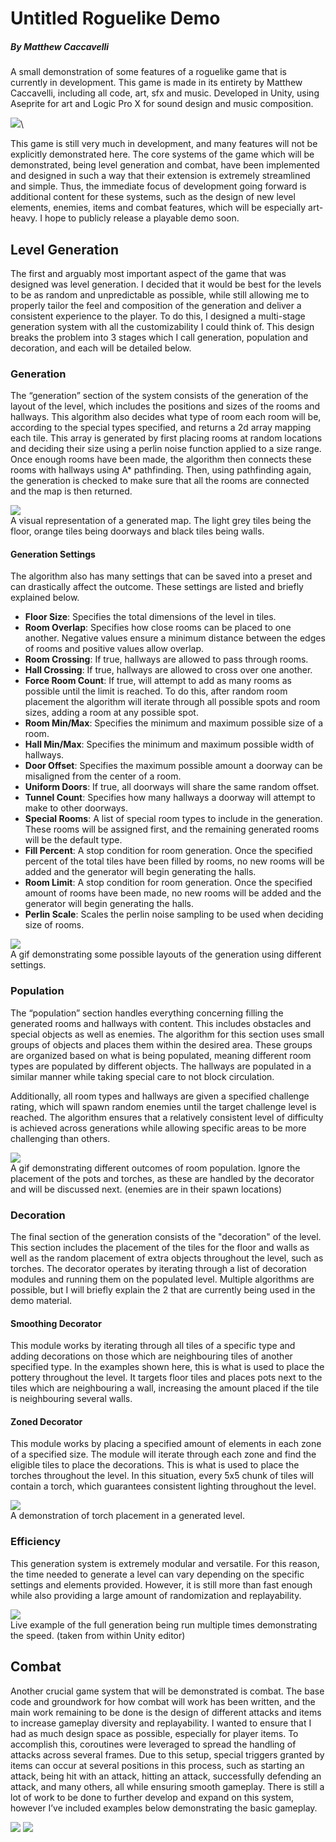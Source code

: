 # Untitled Roguelike Demo
##### By Matthew Caccavelli

A small demonstration of some features of a roguelike game that is currently in development.
This game is made in its entirety by Matthew Caccavelli, including all code, art, sfx and music.
Developed in Unity, using Aseprite for art and Logic Pro X for sound design and music composition.

![](combatDemo1.gif)\

This game is still very much in development, and many features will not be explicitly demonstrated here. The core systems of the game which will be demonstrated, being level generation and combat, have been implemented and designed in such a way that their extension is extremely streamlined and simple. Thus, the immediate focus of development going forward is additional content for these systems, such as the design of new level elements, enemies, items and combat features, which will be especially art-heavy. I hope to publicly release a playable demo soon.

## Level Generation

The first and arguably most important aspect of the game that was designed was level generation. I decided that it would be best for the levels to be as random and unpredictable as possible, while still allowing me to properly tailor the feel and composition of the generation and deliver a consistent experience to the player. To do this, I designed a multi-stage generation system with all the customizability I could think of. This design breaks the problem into 3 stages which I call generation, population and decoration, and each will be detailed below.

### Generation

The “generation” section of the system consists of the generation of the layout of the level, which includes the positions and sizes of the rooms and hallways. This algorithm also decides what type of room each room will be, according to the special types specified, and returns a 2d array mapping each tile. This array is generated by first placing rooms at random locations and deciding their size using a perlin noise function applied to a size range. Once enough rooms have been made, the algorithm then connects these rooms with hallways using A* pathfinding. Then, using pathfinding again, the generation is checked to make sure that all the rooms are connected and the map is then returned.

![](generationExample.png)\
A visual representation of a generated map. The light grey tiles being the floor, orange tiles being doorways and black tiles being walls. 

#### Generation Settings
The algorithm also has many settings that can be saved into a preset and can drastically affect the outcome. These settings are listed and briefly explained below.

* __Floor Size__: Specifies the total dimensions of the level in tiles.
* __Room Overlap__: Specifies how close rooms can be placed to one another. Negative values ensure a minimum distance between the edges of rooms and positive values allow overlap.
* __Room Crossing__: If true, hallways are allowed to pass through rooms.
* __Hall Crossing__: If true, hallways are allowed to cross over one another.
* __Force Room Count__: If true, will attempt to add as many rooms as possible until the limit is reached. To do this, after random room placement the algorithm will iterate through all possible spots and room sizes, adding a room at any possible spot.
* __Room Min/Max__: Specifies the minimum and maximum possible size of a room.
* __Hall Min/Max__: Specifies the minimum and maximum possible width of hallways.
* __Door Offset__: Specifies the maximum possible amount a doorway can be misaligned from the center of a room.
* __Uniform Doors__: If true, all doorways will share the same random offset.
* __Tunnel Count__: Specifies how many hallways a doorway will attempt to make to other doorways.
* __Special Rooms__: A list of special room types to include in the generation. These rooms will be assigned first, and the remaining generated rooms will be the default type.
* __Fill Percent__: A stop condition for room generation. Once the specified percent of the total tiles have been filled by rooms, no new rooms will be added and the generator will begin generating the halls.
* __Room Limit__:  A stop condition for room generation. Once the specified amount of rooms have been made, no new rooms will be added and the generator will begin generating the halls.
* __Perlin Scale__: Scales the perlin noise sampling to be used when deciding size of rooms.

![](generationSettings.gif)\
A gif demonstrating some possible layouts of the generation using different settings.

### Population
The “population” section handles everything concerning filling the generated rooms and hallways with content. This includes obstacles and special objects as well as enemies. The algorithm for this section uses small groups of objects and places them within the desired area. These groups are organized based on what is being populated, meaning different room types are populated by different objects. The hallways are populated in a similar manner while taking special care to not block circulation. 

Additionally, all room types and hallways are given a specified challenge rating, which will spawn random enemies until the target challenge level is reached. The algorithm ensures that a relatively consistent level of difficulty is achieved across generations while allowing specific areas to be more challenging than others.

![](exampleRooms.gif)\
A gif demonstrating different outcomes of room population. Ignore the placement of the pots and torches, as these are handled by the decorator and will be discussed next.
(enemies are in their spawn locations)

### Decoration
The final section of the generation consists of the "decoration" of the level. This section includes the placement of the tiles for the floor and walls as well as the random placement of extra objects throughout the level, such as torches. The decorator operates by iterating through a list of decoration modules and running them on the populated level. Multiple algorithms are possible, but I will briefly explain the 2 that are currently being used in the demo material.

#### Smoothing Decorator
This module works by iterating through all tiles of a specific type and adding decorations on those which are neighbouring tiles of another specified type. In the examples shown here, this is what is used to place the pottery throughout the level. It targets floor tiles and places pots next to the tiles which are neighbouring a wall, increasing the amount placed if the tile is neighbouring several walls.

#### Zoned Decorator
This module works by placing a specified amount of elements in each zone of a specified size. The module will iterate through each zone and find the eligible tiles to place the decorations. This is what is used to place the torches throughout the level. In this situation, every 5x5 chunk of tiles will contain a torch, which guarantees consistent lighting throughout the level.

![](torches.PNG)\
A demonstration of torch placement in a generated level.

### Efficiency
This generation system is extremely modular and versatile. For this reason, the time needed to generate a level can vary depending on the specific settings and elements provided. However, it is still more than fast enough while also providing a large amount of randomization and replayability. 

![](speedTest.gif)\
Live example of the full generation being run multiple times demonstrating the speed.
(taken from within Unity editor)

## Combat
Another crucial game system that will be demonstrated is combat. The base code and groundwork for how combat will work has been written, and the main work remaining to be done is the design of different attacks and items to increase gameplay diversity and replayability. I wanted to ensure that I had as much design space as possible, especially for player items. To accomplish this, coroutines were leveraged to spread the handling of attacks across several frames. Due to this setup, special triggers granted by items can occur at several positions in this process, such as starting an attack, being hit with an attack, hitting an attack, successfully defending an attack, and many others, all while ensuring smooth gameplay. There is still a lot of work to be done to further develop and expand on this system, however I’ve included examples below demonstrating the basic gameplay.

![](combatDemo3.gif) ![](combatDemo2.gif) 
